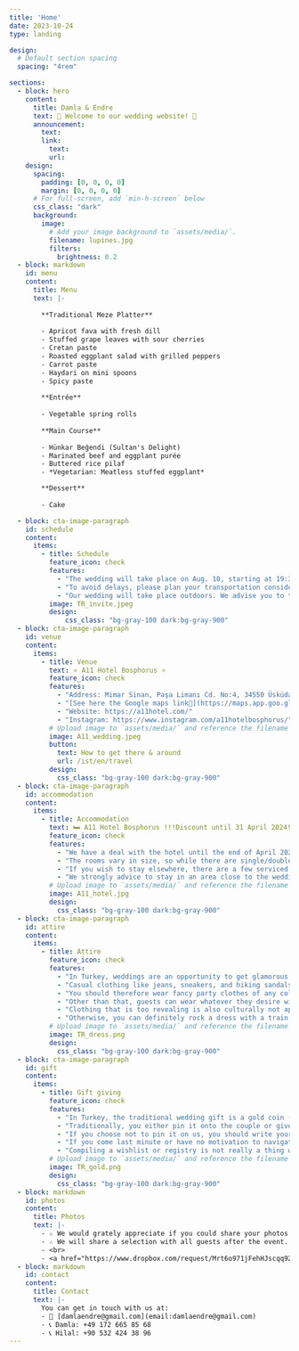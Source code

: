 ```yaml
---
title: 'Home'
date: 2023-10-24
type: landing

design:
  # Default section spacing
  spacing: "4rem"

sections:
  - block: hero
    content:
      title: Damla & Endre
      text: 👋 Welcome to our wedding website! 👋
      announcement:
        text: 
        link:
          text: 
          url: 
    design:
      spacing:
        padding: [0, 0, 0, 0]
        margin: [0, 0, 0, 0]
      # For full-screen, add `min-h-screen` below
      css_class: "dark"
      background:
        image:
          # Add your image background to `assets/media/`.
          filename: lupines.jpg
          filters:
            brightness: 0.2
  - block: markdown
    id: menu
    content:
      title: Menu
      text: |-
        
        **Traditional Meze Platter**
        
        - Apricot fava with fresh dill
        - Stuffed grape leaves with sour cherries
        - Cretan paste
        - Roasted eggplant salad with grilled peppers
        - Carrot paste
        - Haydari on mini spoons
        - Spicy paste
        
        **Entrée**
        
        - Vegetable spring rolls
        
        **Main Course**
        
        - Hünkar Beğendi (Sultan's Delight)
        - Marinated beef and eggplant purée
        - Buttered rice pilaf
        - *Vegetarian: Meatless stuffed eggplant*

        **Dessert**
        
        - Cake

  - block: cta-image-paragraph
    id: schedule
    content:
      items:
        - title: Schedule
          feature_icon: check
          features:
            - "The wedding will take place on Aug. 10, starting at 19:30. Please RSVP."
            - "To avoid delays, please plan your transportation considering that traffic may be heavy. You may have to wait for a long time in the coastal traffic on Saturday evening. You can contact us for any questions."
            - "Our wedding will take place outdoors. We advise you to take precautions against the evening breeze and mosquitoes (especially if you are allergic)."
          image: TR_invite.jpeg
          design:
              css_class: "bg-gray-100 dark:bg-gray-900"
  - block: cta-image-paragraph
    id: venue
    content:
      items:
        - title: Venue
          text: ⭐ A11 Hotel Bosphorus ⭐
          feature_icon: check
          features:
            - "Address: Mimar Sinan, Paşa Limanı Cd. No:4, 34550 Üsküdar/İstanbul"
            - "[See here the Google maps link📍](https://maps.app.goo.gl/GtT4GBTT9orkwY8c8)"
            - "Website: https://a11hotel.com/"
            - "Instagram: https://www.instagram.com/a11hotelbosphorus/"
          # Upload image to `assets/media/` and reference the filename here
          image: A11_wedding.jpeg
          button:
            text: How to get there & around
            url: /ist/en/travel
          design:
            css_class: "bg-gray-100 dark:bg-gray-900"
  - block: cta-image-paragraph
    id: accommodation
    content:
      items:
        - title: Accommodation
          text: 🛏️ A11 Hotel Bosphorus !!!Discount until 31 April 2024!!!
          feature_icon: check
          features:
            - "We have a deal with the hotel until the end of April 2024, 15 rooms are reserved for us at a discounted price of 170 Euros (two people room) + 45 Euro per any extra person in the same room. Those who want to book a room should contact Mrs. Hasret at this number on WhatsApp +90 542 229 88 99. If the 15 rooms fill very fast, the hotel is flexible in extending the discounted rate for other rooms for our guests. We suggest you to make your room booking as soon as possible so we can negotiate further discounts for the rest of the rooms."
            - "The rooms vary in size, so while there are single/double ones, bigger ones can accommodate up to 4 people. Some rooms have a circular bed, others have a normal shaped bed, some room have a jacuzzi inside. All rooms have a Bosphorus view."
            - "If you wish to stay elsewhere, there are a few serviced apartments around the venue, as well as other hotels in the area. Unfortunately, Booking.com does not work anymore in Turkey and you should look for local alternatives for it."
            - "We strongly advice to stay in an area close to the wedding venue on the night of the wedding. Because you never know how the traffic might be in terms of arriving on time, or how the taxi situation would be in the evening without getting scammed."
          # Upload image to `assets/media/` and reference the filename here
          image: A11_hotel.jpg
          design:
            css_class: "bg-gray-100 dark:bg-gray-900"
  - block: cta-image-paragraph
    id: attire
    content:
      items:
        - title: Attire
          feature_icon: check
          features:
            - "In Turkey, weddings are an opportunity to get glamorous." 
            - "Casual clothing like jeans, sneakers, and hiking sandals are not appropriate wedding attire (unless you combine them really well with the rest of your outfit)." 
            - "You should therefore wear fancy party clothes of any color, but avoid white, off-white, full beige, or anything that is too white."
            - "Other than that, guests can wear whatever they desire without worrying about outshining the couple."
            - "Clothing that is too revealing is also culturally not appropriate."
            - "Otherwise, you can definitely rock a dress with a train and high heels (like the picture on the right)."
          # Upload image to `assets/media/` and reference the filename here
          image: TR_dress.png
          design:
            css_class: "bg-gray-100 dark:bg-gray-900"
  - block: cta-image-paragraph
    id: gift
    content:
      items:
        - title: Gift giving
          feature_icon: check
          features:
            - "In Turkey, the traditional wedding gift is a gold coin (see the picture on the right)."
            - "Traditionally, you either pin it onto the couple or give it to the person helping them collect the wedding gifts. If you choose to do this, you can go to any jeweler and ask for a quarter (the smallest) or something bigger, depending on your budget."
            - "If you choose not to pin it on us, you should write your name on a piece of paper and add it to the tiny sack that you put the coin in when giving it to us, so we can send you a thank you note."
            - "If you come last minute or have no motivation to navigate the Turkish gold industry, foreign currency cash (Euro or US Dollar usually) is always a good gift as well. You can also pin the banknotes onto the dresses, but we would prefer if you gave such gifts in an envelope instead."
            - "Compiling a wishlist or registry is not really a thing we do in Turkey, since couples usually gather their first homes together with the help of their families or their own funds before the wedding."
          # Upload image to `assets/media/` and reference the filename here
          image: TR_gold.png
          design:
            css_class: "bg-gray-100 dark:bg-gray-900"
  - block: markdown
    id: photos
    content:
      title: Photos
      text: |-
        - ☆ We would grately appreciate if you could share your photos with us! ☆
        - ☆ We will share a selection with all guests after the event. ☆
        - <br>
        - <a href="https://www.dropbox.com/request/Mrt6o971jFehHJscqq92" target="_blank" style="display: block; margin: 0 auto; padding: 10px 20px; font-size: 16px; color: #fff; background-color: #007bff; border: none; border-radius: 5px; text-decoration: none; width: fit-content;">Please upload them here</a>
  - block: markdown
    id: contact
    content:
      title: Contact
      text: |-
        You can get in touch with us at:
        - 📧 [damlaendre@gmail.com](email:damlaendre@gmail.com)
        - 📞 Damla: +49 172 665 85 68
        - 📞 Hilal: +90 532 424 38 96
---
```

